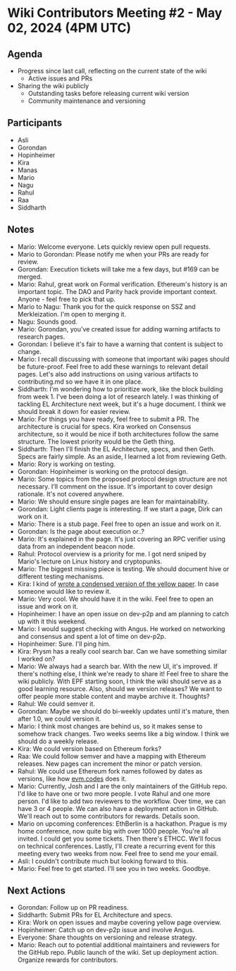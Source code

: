 # Wiki Contributors Meeting #2 - May 02, 2024 (4PM UTC)

## Agenda

- Progress since last call, reflecting on the current state of the wiki
  - Active issues and PRs
- Sharing the wiki publicly
  - Outstanding tasks before releasing current wiki version
  - Community maintenance and versioning  

## Participants

- Asli
- Gorondan
- Hopinheimer
- Kira
- Manas
- Mario
- Nagu
- Rahul
- Raa
- Siddharth

## Notes

- Mario: Welcome everyone. Lets quickly review open pull requests.
- Mario to Gorondan: Please notify me when your PRs are ready for review.
- Gorondan: Execution tickets will take me a few days, but #169 can be merged.
- Mario: Rahul, great work on Formal verification. Ethereum's history is an important topic. The DAO and Parity hack provide important context. Anyone - feel free to pick that up.
- Mario to Nagu: Thank you for the quick response on SSZ and Merkleization. I'm open to merging it.
- Nagu: Sounds good.
- Mario: Gorondan, you've created issue for adding warning artifacts to research pages.
- Gorondan: I believe it's fair to have a warning that content is subject to change.
- Mario: I recall discussing with someone that important wiki pages should be future-proof. Feel free to add these warnings to relevant detail pages. Let's also add instructions on using various artifacts to contributing.md so we have it in one place.
- Siddharth: I'm wondering how to prioritize work, like the block building from week 1. I've been doing a lot of research lately. I was thinking of tackling EL Architecture next week, but it's a huge document. I think we should break it down for easier review.
- Mario: For things you have ready, feel free to submit a PR. The architecture is crucial for specs. Kira worked on Consensus architecture, so it would be nice if both architectures follow the same structure. The lowest priority would be the Geth thing.
- Siddharth: Then I'll finish the EL Architecture, specs, and then Geth. Specs are fairly simple. As an aside, I learned a lot from reviewing Geth.
- Mario: Rory is working on testing.
- Gorondan: Hopinheimer is working on the protocol design.
- Mario: Some topics from the proposed protocol design structure are not necessary. I'll comment on the issue. It's important to cover design rationale. It's not covered anywhere.
- Mario: We should ensure single pages are lean for maintainability.
- Gorondan: Light clients page is interesting. If we start a page, Dirk can work on it.
- Mario: There is a stub page. Feel free to open an issue and work on it.
- Gorondan: Is the page about execution or..?
- Mario: It's explained in the page. It's just covering an RPC verifier using data from an independent beacon node.
- Rahul: Protocol overview is a priority for me. I got nerd sniped by Mario's lecture on Linux history and cryptopunks.
- Mario: The biggest missing piece is testing. We should document hive or different testing mechanisms.
- Kira: I kind of [wrote a condensed version of the yellow paper](https://hackmd.io/@kira50/H1O4tO6WC). In case someone would like to review it.
- Mario: Very cool. We should have it in the wiki. Feel free to open an issue and work on it.
- Hopinheimer: I have an open issue on dev-p2p and am planning to catch up with it this weekend.
- Mario: I would suggest checking with Angus. He worked on networking and consensus and spent a lot of time on dev-p2p.
- Hopinheimer: Sure. I'll ping him.
- Kira: Prysm has a really cool search bar. Can we have something similar I worked on?
- Mario: We always had a search bar. With the new UI, it's improved. If there's nothing else, I think we're ready to share it! Feel free to share the wiki publicly. With EPF starting soon, I think the wiki should serve as a good learning resource. Also, should we version releases? We want to offer people more stable content and maybe archive it. Thoughts?
- Rahul: We could semver it.
- Gorondan: Maybe we should do bi-weekly updates until it's mature, then after 1.0, we could version it.
- Mario: I think most changes are behind us, so it makes sense to somehow track changes. Two weeks seems like a big window. I think we should do a weekly release.
- Kira: We could version based on Ethereum forks?
- Raa: We could follow semver and have a mapping with Ethereum releases. New pages can increment the minor or patch version.
- Rahul: We could use Ethereum fork names followed by dates as versions, like how [evm.codes](https://www.evm.codes/) does it.
- Mario: Currently, Josh and I are the only maintainers of the GitHub repo. I'd like to have one or two more people. I vote Rahul and one more person. I'd like to add two reviewers to the workflow. Over time, we can have 3 or 4 people. We can also have a deployment action in GitHub. We'll reach out to some contributors for rewards. Details soon.
- Mario on upcoming conferences: EthBerlin is a hackathon. Prague is my home conference, now quite big with over 1000 people. You're all invited. I could get you some tickets. Then there's ETHCC. We'll focus on technical conferences. Lastly, I'll create a recurring event for this meeting every two weeks from now. Feel free to send me your email.
- Asli: I couldn't contribute much but looking forward to this.
- Mario: Feel free to get started. I'll see you in two weeks. Goodbye.

## Next Actions

- Gorondan: Follow up on PR readiness.
- Siddharth: Submit PRs for EL Architecture and specs.
- Kira: Work on open issues and maybe covering yellow page overview.
- Hopinheimer: Catch up on dev-p2p issue and involve Angus.
- Everyone: Share thoughts on versioning and release strategy.
- Mario: Reach out to potential additional maintainers and reviewers for the GitHub repo. Public launch of the wiki. Set up deployment action. Organize rewards for contributors.
